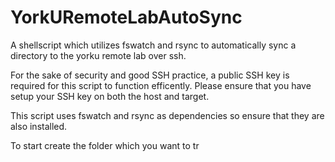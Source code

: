 # YorkURemoteLabAutoSync
A shellscript which utilizes fswatch and rsync to automatically sync a directory to the yorku remote lab over ssh.

For the sake of security and good SSH practice, a public SSH key is required for this script to function efficently. Please ensure that you have setup your SSH key on both the host and target. 

This script uses fswatch and rsync as dependencies so ensure that they are also installed. 

To start create the folder which you want to tr
